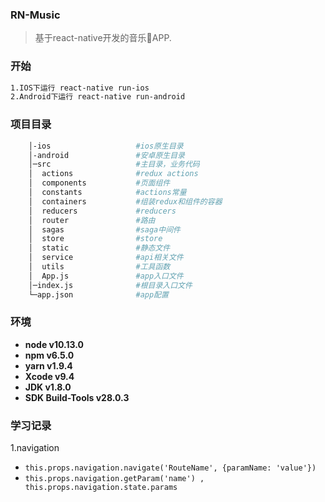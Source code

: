 ### RN-Music
> 基于react-native开发的音乐🎵APP.

### 开始
```bash
1.IOS下运行 react-native run-ios
2.Android下运行 react-native run-android
```

### 项目目录
```bash
    │-ios                   #ios原生目录
    │-android               #安卓原生目录
    │─src                   #主目录，业务代码
    │  actions              #redux actions
    │  components           #页面组件
    │  constants            #actions常量
    │  containers           #组装redux和组件的容器
    │  reducers             #reducers
    │  router               #路由
    │  sagas                #saga中间件
    │  store                #store
    │  static               #静态文件
    │  service              #api相关文件
    │  utils                #工具函数
    │  App.js               #app入口文件
    │─index.js              #根目录入口文件
    └─app.json              #app配置
```
### 环境

* **node  v10.13.0**
* **npm   v6.5.0**
* **yarn  v1.9.4**
* **Xcode v9.4**
* **JDK   v1.8.0**
* **SDK Build-Tools v28.0.3**

### 学习记录
1.navigation

* `this.props.navigation.navigate('RouteName', {paramName: 'value'})`
* `this.props.navigation.getParam('name') , this.props.navigation.state.params`